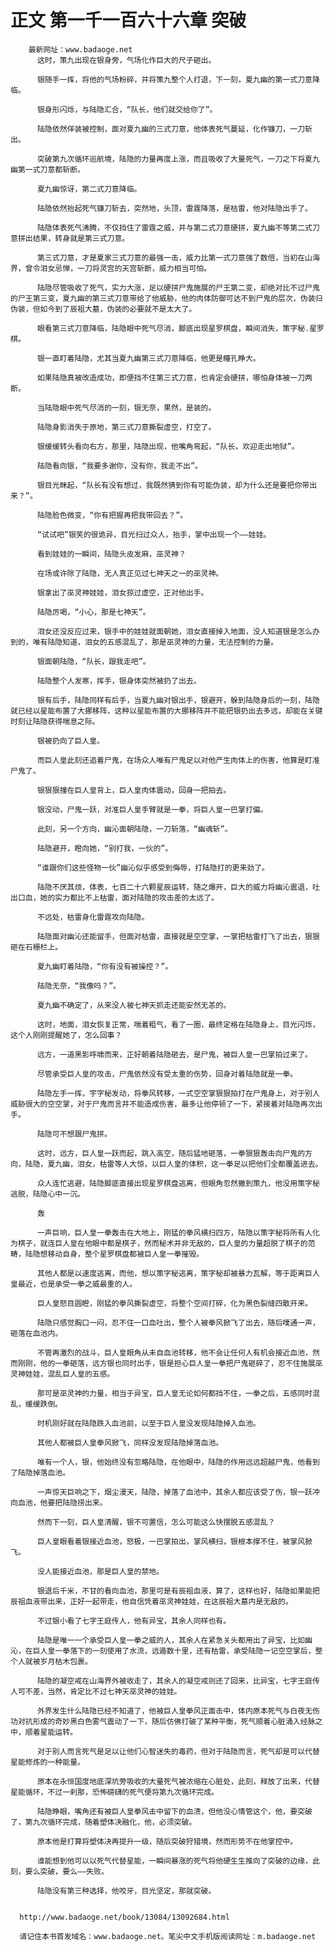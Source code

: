 # 正文 第一千一百六十六章 突破
        最新网址：www.badaoge.net
          这时，策九出现在银身旁，气场化作巨大的尺子砸出。
      
          银随手一挥，将他的气场粉碎，并将策九整个人打退，下一刻，夏九幽的第一式刀意降临。
      
          银身形闪烁，与陆隐汇合，“队长，他们就交给你了”。
      
          陆隐依然佯装被控制，面对夏九幽的三式刀意，他体表死气蔓延，化作镰刀，一刀斩出。
      
          突破第九次循环巡航境，陆隐的力量再度上涨，而且吸收了大量死气，一刀之下将夏九幽第一式刀意都斩断。
      
          夏九幽惊讶，第二式刀意降临。
      
          陆隐依然抬起死气镰刀斩去，突然地，头顶，雷霆降落，是枯雷，他对陆隐出手了。
      
          陆隐体表死气沸腾，不仅挡住了雷霆之威，并与第二式刀意硬拼，夏九幽不等第二式刀意拼出结果，转身就是第三式刀意。
      
          第三式刀意，才是夏家三式刀意的最强一击，威力比第一式刀意强了数倍，当初在山海界，曾令泪女忌惮，一刀将灵宫的天宫斩断，威力相当可怕。
      
          陆隐尽管吸收了死气，实力大涨，足以硬拼尸鬼施展的尸王第二变，却绝对比不过尸鬼的尸王第三变，夏九幽的第三式刀意带给了他威胁，他的肉体防御可达不到尸鬼的层次，伪装归伪装，但如今到了辰祖大墓，伪装的必要就不是太大了。
      
          眼看第三式刀意降临，陆隐眼中死气尽消，脚底出现星罗棋盘，瞬间消失，策字秘.星罗棋。
      
          银一直盯着陆隐，尤其当夏九幽第三式刀意降临，他更是瞳孔睁大。
      
          如果陆隐真被改造成功，即便挡不住第三式刀意，也肯定会硬拼，哪怕身体被一刀两断。
      
          当陆隐眼中死气尽消的一刻，银无奈，果然，是装的。
      
          陆隐身影消失于原地，第三式刀意撕裂虚空，打空了。
      
          银缓缓转头看向右方，那里，陆隐出现，他嘴角弯起，“队长，欢迎走出地狱”。
      
          陆隐看向银，“我要多谢你，没有你，我走不出”。
      
          银目光眯起，“队长有没有想过，我既然猜到你有可能伪装，却为什么还是要把你带出来？”。
      
          陆隐脸色微变，“你有把握再把我带回去？”。
      
          “试试吧”银笑的很诡异，目光扫过众人，抬手，掌中出现一个——娃娃。
      
          看到娃娃的一瞬间，陆隐头皮发麻，巫灵神？
      
          在场或许除了陆隐，无人真正见过七神天之一的巫灵神。
      
          银拿出了巫灵神娃娃，泪女掠过虚空，正对他出手。
      
          陆隐厉喝，“小心，那是七神天”。
      
          泪女还没反应过来，银手中的娃娃就面朝她，泪女直接掉入地面，没人知道银是怎么办到的，唯有陆隐知道，泪女的五感混乱了，那是巫灵神的力量，无法控制的力量。
      
          银面朝陆隐，“队长，跟我走吧”。
      
          陆隐整个人发寒，挥手，银身体突然被扔了出去。
      
          银有后手，陆隐同样有后手，当夏九幽对银出手，银避开，躲到陆隐身后的一刻，陆隐就已经以星能布置了大挪移阵，这种以星能布置的大挪移阵并不能把银扔出去多远，却能在关键时刻让陆隐获得喘息之际。
      
          银被扔向了巨人皇。
      
          而巨人皇此刻还追着尸鬼，在场众人唯有尸鬼足以对他产生肉体上的伤害，他算是盯准尸鬼了。
      
          银狠狠撞在巨人皇背上，巨人皇肉体震动，回身一把拍去。
      
          银没动，尸鬼一跃，对准巨人皇手臂就是一拳，将巨人皇一巴掌打偏。
      
          此刻，另一个方向，幽沁面朝陆隐，一刀斩落，“幽魂斩”。
      
          陆隐避开，瞪向她，“别打我，一伙的”。
      
          “谁跟你们这些怪物一伙”幽沁似乎感受到侮辱，打陆隐打的更来劲了。
      
          陆隐不厌其烦，体表，七百二十六颗星辰运转，随之爆开，巨大的威力将幽沁震退，吐出口血，她的实力都比不上枯雷，面对陆隐的攻击差的太远了。
      
          不远处，枯雷身化雷霆攻向陆隐。
      
          陆隐面对幽沁还能留手，但面对枯雷，直接就是空空掌，一掌把枯雷打飞了出去，狠狠砸在石栅栏上。
      
          夏九幽盯着陆隐，“你有没有被操控？”。
      
          陆隐无奈，“我像吗？”。
      
          夏九幽不确定了，从来没人被七神天抓走还能安然无恙的。
      
          这时，地面，泪女恢复正常，喘着粗气，看了一圈，最终定格在陆隐身上，目光闪烁，这个人刚刚提醒她了，怎么回事？
      
          远方，一道黑影呼啸而来，正好朝着陆隐砸去，是尸鬼，被巨人皇一巴掌拍过来了。
      
          尽管承受巨人皇的攻击，尸鬼依然没有受太重的伤势，回身对着陆隐就是一拳。
      
          陆隐左手一挥，宇字秘发动，将拳风转移，一式空空掌狠狠拍打在尸鬼身上，对于别人威胁很大的空空掌，对于尸鬼而言并不能造成伤害，最多让他停顿了一下，紧接着对陆隐再次出手。
      
          陆隐可不想跟尸鬼拼。
      
          这时，远方，巨人皇一跃而起，跳入高空，随后猛地砸落，一拳狠狠轰击向尸鬼的方向，陆隐，夏九幽，泪女，枯雷等人大惊，以巨人皇的体积，这一拳足以把他们全都覆盖进去。
      
          众人连忙逃避，陆隐脚底直接出现星罗棋盘逃离，但眼角忽然撇到策九，他没用策字秘逃脱，陆隐心中一沉。
      
          轰
      
          一声巨响，巨人皇一拳轰击在大地上，刚猛的拳风横扫四方，陆隐以策字秘将所有人化为棋子，就连巨人皇在他眼中都是棋子，然而秘术并非无敌的，巨人皇的力量超脱了棋子的范畴，陆隐想移动自身，整个星罗棋盘都被巨人皇一拳摧毁。
      
          其他人都是以速度逃离，而他，想以策字秘逃离，策字秘却被暴力瓦解，等于距离巨人皇最近，也是承受一拳之威最重的人。
      
          巨人皇怒目圆瞪，刚猛的拳风撕裂虚空，将整个空间打碎，化为黑色裂缝四散开来。
      
          陆隐只感觉胸口一闷，忍不住一口血吐出，整个人被拳风掀飞了出去，随后噗通一声，砸落在血池内。
      
          不管再激烈的战斗，巨人皇眼角从未自血池转移，他不会让任何人有机会接近血池，然而刚刚，他的一拳砸落，远方银也同时出手，银是担心巨人皇一拳把尸鬼砸碎了，忍不住施展巫灵神娃娃，混乱巨人皇的五感。
      
          那可是巫灵神的力量，相当于异宝，巨人皇无论如何都挡不住，一拳之后，五感同时混乱，缓缓跌倒。
      
          时机刚好就在陆隐跌入血池前，以至于巨人皇没发现陆隐掉入血池。
      
          其他人都被巨人皇拳风掀飞，同样没发现陆隐掉落血池。
      
          唯有一个人，银，他始终没有忽略陆隐，在他眼中，陆隐的作用远远超越尸鬼，他看到了陆隐掉落血池。
      
          一声惊天巨响之下，烟尘漫天，陆隐，掉落了血池中，其余人都应该受了伤，银一跃冲向血池，他要把陆隐捞出来。
      
          然而下一刻，巨人皇清醒，银不可置信，怎么可能这么快摆脱五感混乱？
      
          巨人皇眼看着银接近血池，怒极，一巴掌拍出，掌风横扫，银根本撑不住，被掌风掀飞。
      
          没人能接近血池，那是巨人皇的禁地。
      
          银退后千米，不甘的看向血池，那里可是有辰祖血液，算了，这样也好，陆隐如果能把辰祖血液带出来，正好一起带走，他自信凭着巫灵神娃娃，在这辰祖大墓内是无敌的。
      
          不过银小看了七字王庭传人，他有异宝，其余人同样也有。
      
          陆隐是唯一一个承受巨人皇一拳之威的人，其余人在紧急关头都用出了异宝，比如幽沁，在巨人皇一拳落下的一刻使用了水流，远遁数十里，还有枯雷，承受陆隐一记空空掌后，整个人就被岁月枯木包裹。
      
          陆隐的凝空戒在山海界外被收走了，其余人的凝空戒则还了回来，比异宝，七字王庭传人可不差，当然，肯定比不过七神天巫灵神的娃娃。
      
          外界发生什么陆隐已经不知道了，他被巨人皇拳风正面击中，体内原本死气与白夜无伤功对抗形成的奇妙黑白色雾气震动了一下，随后仿佛打破了某种平衡，死气顺着心脏涌入经脉之中，顺着星能运转。
      
          对于别人而言死气是足以让他们心智迷失的毒药，但对于陆隐而言，死气却是可以代替星能修炼的一种能量。
      
          原本在永恒国度地底深坑旁吸收的大量死气被浓缩在心脏处，此刻，释放了出来，代替星能循环，不过一刹那，恐怖磅礴的死气便将第九次循环完成。
      
          陆隐睁眼，嘴角还有被巨人皇拳风击中留下的血渍，但他没心情管这个，他，要突破了，第九次循环完成，随着塑体决融化，他，必须突破。
      
          原本他是打算将塑体决再提升一级，随后突破狩猎境，然而形势不在他掌控中。
      
          谁能想到他可以以死气代替星能，一瞬间暴涨的死气将他硬生生推向了突破的边缘，此刻，要么突破，要么——失败。
      
          陆隐没有第三种选择，他咬牙，目光坚定，那就突破。
      
      
      http://www.badaoge.net/book/13084/13092684.html
      
      请记住本书首发域名：www.badaoge.net。笔尖中文手机版阅读网址：m.badaoge.net